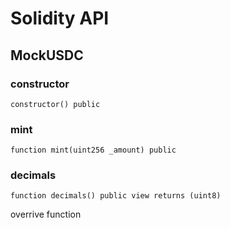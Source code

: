 # Solidity API

## MockUSDC

### constructor

```solidity
constructor() public
```

### mint

```solidity
function mint(uint256 _amount) public
```

### decimals

```solidity
function decimals() public view returns (uint8)
```

overrive function

